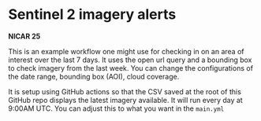 # Sentinel 2 imagery alerts
**NICAR 25**

This is an example workflow one might use for checking in on an area of interest over the last 7 days. It uses the open url query and a bounding box to check imagery from the last week. You can change the configurations of the date range, bounding box (AOI), cloud coverage.

It is setup using GitHub actions so that the CSV saved at the root of this GitHub repo displays the latest imagery available. It will run every day at 9:00AM UTC. You can adjust this to what you want in the `main.yml`
